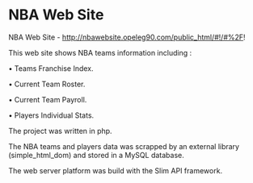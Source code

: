 # NBA Web Site
NBA Web Site - http://nbawebsite.opeleg90.com/public_html/#!/#%2F!


This web site shows NBA teams information including :

•	Teams Franchise Index.

•	Current Team Roster.

•	Current Team Payroll.

•	Players Individual Stats. 

The project was written in php.

The NBA teams and players data was scrapped by an external library (simple_html_dom) and stored in a MySQL database. 

The web server platform was build with the Slim API framework.



